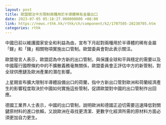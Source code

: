 ```yaml
---
layout: post
title: 歐盟關注中方限制兩種用於半導體稀有金屬出口
date: 2023-07-05 05:18:27.000000000 +08:00
link: https://news.rthk.hk/rthk/ch/component/k2/1707505-20230705.htm
categories: rthk
---
```


中國日前以維護國家安全和利益為由，宣布下月起對兩種用於半導體的稀有金屬「鎵」和「鍺」相關物項實施出口管制。歐盟委員會對此表示關注。

歐盟發言人表示，歐盟認為中方新的出口管制，與保護全球和平與穩定的需要以及中國履行國際條約中的不擴散義務毫無關係，歐盟委員會正評估中方的新管制，對全球供應鏈及歐洲產業的潛在影響。

上星期宣布擴大限制半導體設備出口的荷蘭，指中方新出口管對歐洲和荷蘭經濟產生的影響程度取決於中國如何實施這些管制，促請歐盟對中國的出口管制作出回應。

德國工業界人士表示，中國的出口管制，說明歐洲和德國正迫切需要迅速降低對關鍵原材料的進口依賴，又說歐洲在尋找更清潔、更數字化經濟所需的原材料方面必須更加自力更生。
